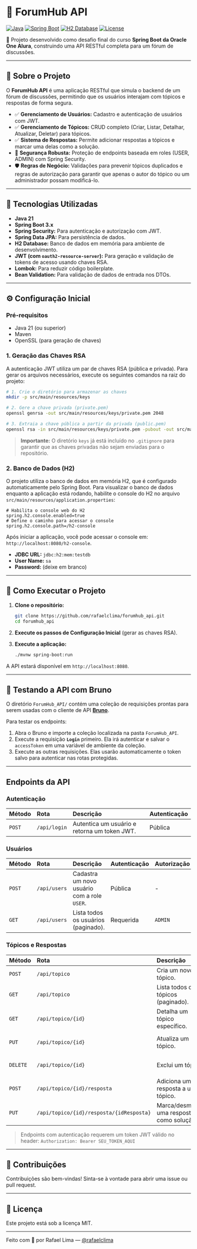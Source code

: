 # 🧠 ForumHub API

[![Java](https://img.shields.io/badge/Java-21-blue?logo=java)](https://www.oracle.com/java/)
[![Spring Boot](https://img.shields.io/badge/Spring_Boot-3.x-green?logo=spring)](https://spring.io/projects/spring-boot)
[![H2 Database](https://img.shields.io/badge/H2_Database-In--Memory-red?logo=h2)](https://www.h2database.com)
[![License](https://img.shields.io/badge/License-MIT-yellow.svg)](LICENSE)

🚀 Projeto desenvolvido como desafio final do curso **Spring Boot da Oracle One Alura**, construindo uma API RESTful completa para um fórum de discussões.

---

## 📌 Sobre o Projeto

O **ForumHub API** é uma aplicação RESTful que simula o backend de um fórum de discussões, permitindo que os usuários interajam com tópicos e respostas de forma segura.

- ✅ **Gerenciamento de Usuários:** Cadastro e autenticação de usuários com JWT.
- ✅ **Gerenciamento de Tópicos:** CRUD completo (Criar, Listar, Detalhar, Atualizar, Deletar) para tópicos.
- ✅ **Sistema de Respostas:** Permite adicionar respostas a tópicos e marcar uma delas como a solução.
- 🔐 **Segurança Robusta:** Proteção de endpoints baseada em roles (USER, ADMIN) com Spring Security.
- 🛡️ **Regras de Negócio:** Validações para prevenir tópicos duplicados e regras de autorização para garantir que apenas o autor do tópico ou um administrador possam modificá-lo.

---

## 🧱 Tecnologias Utilizadas

- **Java 21**
- **Spring Boot 3.x**
- **Spring Security:** Para autenticação e autorização com JWT.
- **Spring Data JPA:** Para persistência de dados.
- **H2 Database:** Banco de dados em memória para ambiente de desenvolvimento.
- **JWT (com `oauth2-resource-server`):** Para geração e validação de tokens de acesso usando chaves RSA.
- **Lombok:** Para reduzir código boilerplate.
- **Bean Validation:** Para validação de dados de entrada nos DTOs.

---

## ⚙️ Configuração Inicial

### Pré-requisitos
- Java 21 (ou superior)
- Maven
- OpenSSL (para geração de chaves)

### 1. Geração das Chaves RSA
A autenticação JWT utiliza um par de chaves RSA (pública e privada). Para gerar os arquivos necessários, execute os seguintes comandos na raiz do projeto:

```bash
# 1. Crie o diretório para armazenar as chaves
mkdir -p src/main/resources/keys

# 2. Gere a chave privada (private.pem)
openssl genrsa -out src/main/resources/keys/private.pem 2048

# 3. Extraia a chave pública a partir da privada (public.pem)
openssl rsa -in src/main/resources/keys/private.pem -pubout -out src/main/resources/keys/public.pem
```
> **Importante:** O diretório `keys` já está incluído no `.gitignore` para garantir que as chaves privadas não sejam enviadas para o repositório.

### 2. Banco de Dados (H2)
O projeto utiliza o banco de dados em memória H2, que é configurado automaticamente pelo Spring Boot. Para visualizar o banco de dados enquanto a aplicação está rodando, habilite o console do H2 no arquivo `src/main/resources/application.properties`:

```properties
# Habilita o console web do H2
spring.h2.console.enabled=true
# Define o caminho para acessar o console
spring.h2.console.path=/h2-console
```
Após iniciar a aplicação, você pode acessar o console em: `http://localhost:8080/h2-console`.
- **JDBC URL:** `jdbc:h2:mem:testdb`
- **User Name:** `sa`
- **Password:** (deixe em branco)

---

## 📂 Como Executar o Projeto

1.  **Clone o repositório:**
    ```bash
    git clone https://github.com/rafaelclima/forumhub_api.git
    cd forumhub_api
    ```

2.  **Execute os passos de Configuração Inicial** (gerar as chaves RSA).

3.  **Execute a aplicação:**
    ```bash
    ./mvnw spring-boot:run
    ```
A API estará disponível em `http://localhost:8080`.

---

## 🧪 Testando a API com Bruno

O diretório `ForumHub_API/` contém uma coleção de requisições prontas para serem usadas com o cliente de API **[Bruno](https://www.usebruno.com/)**.

Para testar os endpoints:
1.  Abra o Bruno e importe a coleção localizada na pasta `ForumHub_API`.
2.  Execute a requisição **`Login`** primeiro. Ela irá autenticar e salvar o `accessToken` em uma variável de ambiente da coleção.
3.  Execute as outras requisições. Elas usarão automaticamente o token salvo para autenticar nas rotas protegidas.

---

## Endpoints da API

### Autenticação
| Método | Rota         | Descrição                                   | Autenticação |
| :----- | :----------- | :------------------------------------------ | :----------- |
| `POST` | `/api/login` | Autentica um usuário e retorna um token JWT. | Pública      |

### Usuários
| Método | Rota          | Descrição                                   | Autenticação | Autorização |
| :----- | :------------ | :------------------------------------------ | :----------- | :---------- |
| `POST` | `/api/users`  | Cadastra um novo usuário com a role `USER`. | Pública      | -           |
| `GET`  | `/api/users`  | Lista todos os usuários (paginado).         | Requerida    | `ADMIN`     |

### Tópicos e Respostas
| Método   | Rota                        | Descrição                               | Autenticação | Autorização                 |
| :------- | :-------------------------- | :-------------------------------------- | :----------- | :-------------------------- |
| `POST`   | `/api/topico`               | Cria um novo tópico.                    | Requerida    | `USER` ou `ADMIN`           |
| `GET`    | `/api/topico`               | Lista todos os tópicos (paginado).      | Requerida    | `USER` ou `ADMIN`           |
| `GET`    | `/api/topico/{id}`          | Detalha um tópico específico.           | Requerida    | `USER` ou `ADMIN`           |
| `PUT`    | `/api/topico/{id}`          | Atualiza um tópico.                     | Requerida    | Dono do Tópico ou `ADMIN`   |
| `DELETE` | `/api/topico/{id}`          | Exclui um tópico.                       | Requerida    | Dono do Tópico ou `ADMIN`   |
| `POST`   | `/api/topico/{id}/resposta` | Adiciona uma resposta a um tópico.      | Requerida    | `USER` ou `ADMIN`           |
| `PUT`    | `/api/topico/{id}/resposta/{idResposta}` | Marca/desmarca uma resposta como solução. | Requerida    | Dono do Tópico ou `ADMIN`   |

> Endpoints com autenticação requerem um token JWT válido no header:
> `Authorization: Bearer SEU_TOKEN_AQUI`

---

## 🤝 Contribuições

Contribuições são bem-vindas! Sinta-se à vontade para abrir uma issue ou pull request.

---

## 📄 Licença

Este projeto está sob a licença MIT.

---

Feito com 💚 por Rafael Lima — [@rafaelclima](https://github.com/rafaelclima)
